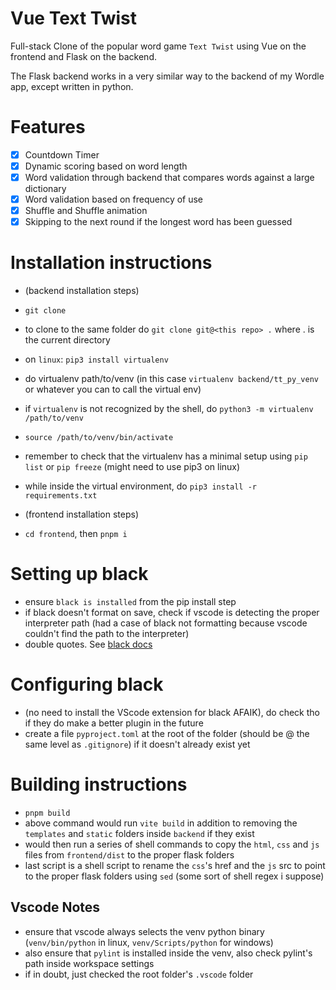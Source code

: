 # Vue Text Twist

Full-stack Clone of the popular word game `Text Twist` using Vue on the frontend and Flask on the backend.

The Flask backend works in a very similar way to the backend of my Wordle app, except written in python.

# Features

- [x] Countdown Timer
- [x] Dynamic scoring based on word length
- [x] Word validation through backend that compares words against a large dictionary
- [x] Word validation based on frequency of use
- [x] Shuffle and Shuffle animation
- [x] Skipping to the next round if the longest word has been guessed

# Installation instructions

- (backend installation steps)
- `git clone`
- to clone to the same folder do `git clone git@<this repo> .` where . is the current directory
- on `linux`: `pip3 install virtualenv`
- do virtualenv path/to/venv (in this case `virtualenv backend/tt_py_venv` or whatever you can to call the virtual env)
- if `virtualenv` is not recognized by the shell, do `python3 -m virtualenv /path/to/venv`
- `source /path/to/venv/bin/activate`
- remember to check that the virtualenv has a minimal setup using `pip list` or `pip freeze` (might need to use pip3 on linux)
- while inside the virtual environment, do `pip3 install -r requirements.txt`

- (frontend installation steps)
- `cd frontend`, then `pnpm i`

# Setting up black

- ensure `black is installed` from the pip install step
- if black doesn't format on save, check if vscode is detecting the proper interpreter path (had a case of black not formatting because vscode couldn't find the path to the interpreter)
- double quotes. See [black docs](https://black.readthedocs.io/en/stable/the_black_code_style/current_style.html#strings)

# Configuring black

- (no need to install the VScode extension for black AFAIK), do check tho if they do make a better plugin in the future
- create a file `pyproject.toml` at the root of the folder (should be @ the same level as `.gitignore`) if it doesn't already exist yet

# Building instructions

- `pnpm build`
- above command would run `vite build` in addition to removing the `templates` and `static` folders inside `backend` if they exist
- would then run a series of shell commands to copy the `html`, `css` and `js` files from `frontend/dist` to the proper flask folders
- last script is a shell script to rename the `css`'s href and the `js` src to point to the proper flask folders using `sed` (some sort of shell regex i suppose)

## Vscode Notes

- ensure that vscode always selects the venv python binary (`venv/bin/python` in linux, `venv/Scripts/python` for windows)
- also ensure that `pylint` is installed inside the venv, also check pylint's path inside workspace settings
- if in doubt, just checked the root folder's `.vscode` folder
